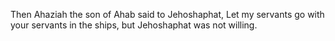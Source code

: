 Then Ahaziah the son of Ahab said to Jehoshaphat, Let my servants go with your servants in the ships, but Jehoshaphat was not willing.
